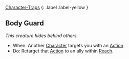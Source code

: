 [Character-Traps](Game/Core/Character-Traps)
{: .label .label-yellow }
## Body Guard
*This creature hides behind others.*

* When: Another [Character](Game/Core/Terminology#Character) targets you with an [Action](Game/Core/Terminology#Action)
* Do: Retarget that [Action](Game/Core/Terminology#Action) to an ally within [Reach](Game/Core/Movement#Reach).